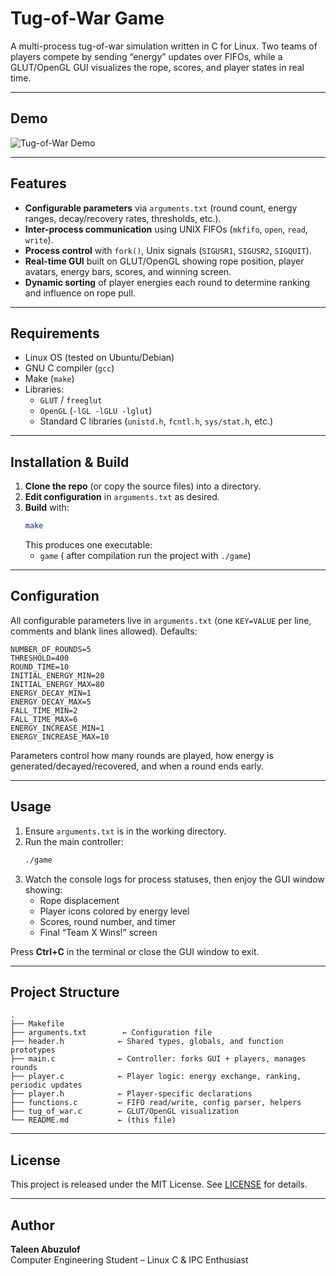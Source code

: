 # Tug-of-War Game

A multi-process tug-of-war simulation written in C for Linux. Two teams of players compete by sending “energy” updates over FIFOs, while a GLUT/OpenGL GUI visualizes the rope, scores, and player states in real time.

---

## Demo

![Tug-of-War Demo](./demo.gif)

---


## Features

- **Configurable parameters** via `arguments.txt` (round count, energy ranges, decay/recovery rates, thresholds, etc.).
- **Inter-process communication** using UNIX FIFOs (`mkfifo`, `open`, `read`, `write`).
- **Process control** with `fork()`, Unix signals (`SIGUSR1`, `SIGUSR2`, `SIGQUIT`).
- **Real-time GUI** built on GLUT/OpenGL showing rope position, player avatars, energy bars, scores, and winning screen.
- **Dynamic sorting** of player energies each round to determine ranking and influence on rope pull.

---

## Requirements

- Linux OS (tested on Ubuntu/Debian)
- GNU C compiler (`gcc`)
- Make (`make`)
- Libraries:
  - `GLUT` / `freeglut`
  - `OpenGL` (`-lGL -lGLU -lglut`)
  - Standard C libraries (`unistd.h`, `fcntl.h`, `sys/stat.h`, etc.)

---

## Installation & Build

1. **Clone the repo** (or copy the source files) into a directory.
2. **Edit configuration** in `arguments.txt` as desired.
3. **Build** with:
   ```bash
   make
   ```
   This produces one executable:
   - `game` ( after compilation run the project with `./game`)

---

## Configuration

All configurable parameters live in `arguments.txt` (one `KEY=VALUE` per line, comments and blank lines allowed). Defaults:

```text
NUMBER_OF_ROUNDS=5
THRESHOLD=400
ROUND_TIME=10
INITIAL_ENERGY_MIN=20
INITIAL_ENERGY_MAX=80
ENERGY_DECAY_MIN=1
ENERGY_DECAY_MAX=5
FALL_TIME_MIN=2
FALL_TIME_MAX=6
ENERGY_INCREASE_MIN=1
ENERGY_INCREASE_MAX=10
```

Parameters control how many rounds are played, how energy is generated/decayed/recovered, and when a round ends early.

---

## Usage

1. Ensure `arguments.txt` is in the working directory.
2. Run the main controller:
   ```bash
   ./game
   ```
3. Watch the console logs for process statuses, then enjoy the GUI window showing:
   - Rope displacement
   - Player icons colored by energy level
   - Scores, round number, and timer
   - Final “Team X Wins!” screen

Press **Ctrl+C** in the terminal or close the GUI window to exit.

---


## Project Structure

```
.
├── Makefile
├── arguments.txt        ← Configuration file
├── header.h            ← Shared types, globals, and function prototypes
├── main.c              ← Controller: forks GUI + players, manages rounds
├── player.c            ← Player logic: energy exchange, ranking, periodic updates
├── player.h            ← Player-specific declarations
├── functions.c         ← FIFO read/write, config parser, helpers
├── tug_of_war.c        ← GLUT/OpenGL visualization
└── README.md           ← (this file)
```

---

## License

This project is released under the MIT License. See [LICENSE](LICENSE) for details.

---

## Author

**Taleen Abuzulof**  
Computer Engineering Student – Linux C & IPC Enthusiast
